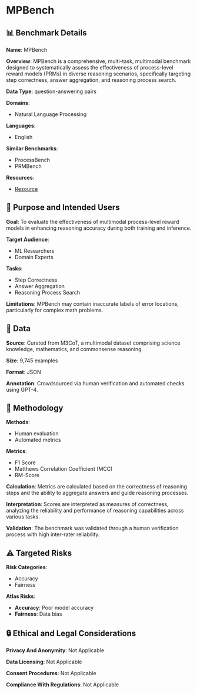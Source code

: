 # MPBench

## 📊 Benchmark Details

**Name**: MPBench

**Overview**: MPBench is a comprehensive, multi-task, multimodal benchmark designed to systematically assess the effectiveness of process-level reward models (PRMs) in diverse reasoning scenarios, specifically targeting step correctness, answer aggregation, and reasoning process search.

**Data Type**: question-answering pairs

**Domains**:
- Natural Language Processing

**Languages**:
- English

**Similar Benchmarks**:
- ProcessBench
- PRMBench

**Resources**:
- [Resource](https://mpbench.github.io)

## 🎯 Purpose and Intended Users

**Goal**: To evaluate the effectiveness of multimodal process-level reward models in enhancing reasoning accuracy during both training and inference.

**Target Audience**:
- ML Researchers
- Domain Experts

**Tasks**:
- Step Correctness
- Answer Aggregation
- Reasoning Process Search

**Limitations**: MPBench may contain inaccurate labels of error locations, particularly for complex math problems.

## 💾 Data

**Source**: Curated from M3CoT, a multimodal dataset comprising science knowledge, mathematics, and commonsense reasoning.

**Size**: 9,745 examples

**Format**: JSON

**Annotation**: Crowdsourced via human verification and automated checks using GPT-4.

## 🔬 Methodology

**Methods**:
- Human evaluation
- Automated metrics

**Metrics**:
- F1 Score
- Matthews Correlation Coefficient (MCC)
- RM-Score

**Calculation**: Metrics are calculated based on the correctness of reasoning steps and the ability to aggregate answers and guide reasoning processes.

**Interpretation**: Scores are interpreted as measures of correctness, analyzing the reliability and performance of reasoning capabilities across various tasks.

**Validation**: The benchmark was validated through a human verification process with high inter-rater reliability.

## ⚠️ Targeted Risks

**Risk Categories**:
- Accuracy
- Fairness

**Atlas Risks**:
- **Accuracy**: Poor model accuracy
- **Fairness**: Data bias

## 🔒 Ethical and Legal Considerations

**Privacy And Anonymity**: Not Applicable

**Data Licensing**: Not Applicable

**Consent Procedures**: Not Applicable

**Compliance With Regulations**: Not Applicable
